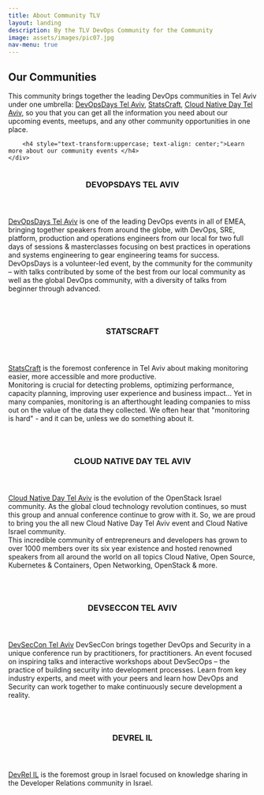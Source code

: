 ```yaml
---
title: About Community TLV
layout: landing
description: By the TLV DevOps Community for the Community 
image: assets/images/pic07.jpg
nav-menu: true
---
```


<!-- Main -->
<div id="main">

<!-- One -->
<section id="one">
	<div class="inner">
			<h2>Our Communities</h2>
		<p>This community brings together the leading DevOps communities in Tel Aviv under one umbrella: <a href="{{ site.devopsdays_url }}" target="_blank"> DevOpsDays Tel Aviv</a>, <a href="{{ site.statscraft_url }}" target="_blank">StatsCraft</a>, <a href="{{ site.cloudnative_url }}" target="_blank"> Cloud Native Day Tel Aviv,</a> so you that you can get all the information you need about our upcoming events, meetups, and any other community opportunities in one place.</p>

		
		<h4 style="text-transform:uppercase; text-align: center;">Learn more about our community events </h4>
	</div>
</section>

<!-- Two -->
<section id="two" class="spotlights">
	<section>
		<a href="#" class="image">
			<img src="{% link assets/images/pic08.jpg %}" alt="" data-position="center center" />
		</a>
		<div class="content">
			<div class="inner">
				<header class="major">
					<h3>DEVOPSDAYS TEL AVIV</h3>
				</header>
				<p><a href="https://devopsdaystlv.com" target="_blank">DevOpsDays Tel Aviv</a> is one of the leading DevOps events in all of EMEA, bringing together speakers from around the globe, with DevOps, SRE, platform, production and operations engineers from our local for two full days of sessions & masterclasses focusing on best practices in operations and systems engineering to gear engineering teams for success.<br/>DevOpsDays is a volunteer-led event, by the community for the community – with talks contributed by some of the best from our local community as well as the global DevOps community, with a diversity of talks from beginner through advanced.</p>
				<p><a href="https://twitter.com/devopsdaystelaviv" target="_blank"><span class="icon alt fa-twitter"></span></a>&nbsp;<a href="https://facebook.com/devopsdaystlv" target="_blank"><span class="icon alt fa-facebook"></span></a>&nbsp;<a href="https://www.linkedin.com/company/35524161" target="_blank"><span class="icon alt fa-linkedin"></span></a></p>
			</div>
		</div>
	</section>
	<section>
		<a href="#" class="image">
			<img src="{% link assets/images/pic09.jpg %}" alt="" data-position="top center" />
		</a>
		<div class="content">
			<div class="inner">
				<header class="major">
					<h3>STATSCRAFT</h3>
				</header>
				<p><a href="https://www.statscraft.org.il/" target="_blank">StatsCraft</a> is the foremost conference in Tel Aviv about making monitoring easier, more accessible and more productive.<br/>Monitoring is crucial for detecting problems, optimizing performance, capacity planning, improving user experience and business impact... Yet in many companies, monitoring is an afterthought leading companies to miss out on the value of the data they collected. We often hear that "monitoring is hard" - and it can be, unless we do something about it.</p>
				<p><a href="https://twitter.com/statscraft" target="_blank"><span class="icon alt fa-twitter"></span></a>&nbsp;<a href="https://www.facebook.com/statscraft.il" target="_blank"><span class="icon alt fa-facebook"></span></a>&nbsp;<a href="https://www.linkedin.com/company/19015816" target="_blank"><span class="icon alt fa-linkedin"></span></a></p>
			</div>
		</div>
	</section>
	<section>
		<a href="#" class="image">
			<img src="{% link assets/images/pic10.jpg %}" alt="" data-position="25% 25%" />
		</a>
		<div class="content">
			<div class="inner">
				<header class="major">
					<h3>CLOUD NATIVE DAY TEL AVIV</h3>
				</header>
				<p><a href="https://cloudnativeisrael.com" target="_blank">Cloud Native Day Tel Aviv</a> is the evolution of the OpenStack Israel community. As the global cloud technology revolution continues, so must this group and annual conference continue to grow with it. So, we are proud to bring you the all new Cloud Native Day Tel Aviv event and Cloud Native Israel community.</br>This incredible community of entrepreneurs and developers has grown to over 1000 members over its six year existence and hosted renowned speakers from all around the world on all topics Cloud Native, Open Source, Kubernetes & Containers, Open Networking, OpenStack & more.</p>
				<p><a href="https://twitter.com/cloudnativeIL" target="_blank"><span class="icon alt fa-twitter"></span></a>&nbsp;</p>
			</div>
		</div>
	</section>
		<section>
		<a href="#" class="image">
			<img src="{% link assets/images/pic15.jpg %}" alt="" data-position="25% 25%" />
		</a>
		<div class="content">
			<div class="inner">
				<header class="major">
					<h3>DEVSECCON TEL AVIV</h3>
				</header>
				<p><a href="https://devseccon.com" target="_blank">DevSecCon Tel Aviv</a> DevSecCon brings together DevOps and Security in a unique conference run by practitioners, for practitioners. An event focused on inspiring talks and interactive workshops about DevSecOps – the practice of building security into development processes. Learn from key industry experts, and meet with your peers and learn how DevOps and Security can work together to make continuously secure development a reality.</p>
				<p><a href="https://twitter.com/devseccon" target="_blank"><span class="icon alt fa-twitter"></span></a>&nbsp;<a href="https://www.facebook.com/devseccon" target="_blank"><span class="icon alt fa-facebook"></span></a>&nbsp;<a href="https://www.linkedin.com/company/9480834" target="_blank"><span class="icon alt fa-linkedin"></span></a></p>
			</div>
		</div>
	</section>
</section>

<!-- Three -->
<section id="three" class="spotlights">
		<section>
		<a href="#" class="image">
			<img src="{% link assets/images/pic08-2.jpg %}" alt="" data-position="center center" />
		</a>
		<div class="content">
			<div class="inner">
				<header class="major">
					<h3>DEVREL IL</h3>
				</header>
				<p><a href="https://www.meetup.com/DevRel/" target="_blank">DevRel IL</a> is the foremost group in Israel focused on knowledge sharing in the Developer Relations community in Israel.</p>
				<p><a href="https://twitter.com/devrel_IL" target="_blank"><span class="icon alt fa-twitter"></span></a>&nbsp;<a href="https://www.facebook.com/groups/DevRel.IL" target="_blank"><span class="icon alt fa-facebook"></span></a></p>
			</div>
		</div>
		</section>	  
</section>
</div>
	
